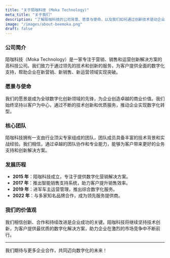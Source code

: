 ```yaml
---
title: "关于陌咖科技 (Moka Technology)"
meta_title: "关于我们"
description: "了解陌咖科技的公司背景、愿景与使命，以及我们如何通过创新技术驱动企业数字化转型。"
image: "/images/about-beemoka.png"
draft: false
---
```


### 公司简介

陌咖科技（Moka Technology）是一家专注于营销、销售和运营创新解决方案的高科技公司。我们致力于通过领先的技术和创新的服务，为客户提供全面的数字化支持，帮助企业在新营销、新销售、新运营领域实现突破。

### 愿景与使命

我们的愿景是成为全球数字化创新领域的先锋，为企业创造卓越的商业价值。我们始终坚持以客户为中心，通过不断的技术创新和优质服务，推动企业实现数字化转型。

### 核心团队

陌咖科技拥有一支由行业顶尖专家组成的团队，团队成员具备丰富的技术背景和实战经验。我们相信，通过卓越的团队协作和专业能力，能够为客户带来更好的业务支持和创新解决方案。

### 发展历程

- **2015 年**：陌咖科技成立，专注于提供数字化营销解决方案。
- **2017 年**：推出智能销售支持系统，助力客户提升销售效率。
- **2019 年**：进军车主运营管理，推出综合数字化服务。
- **2022 年**：与多家知名品牌合作，成为领先服务提供商。

### 我们的价值观

我们相信创新、合作和持续改进是企业成功的关键。陌咖科技将继续坚持技术创新，为客户提供最优质的数字化解决方案，助力企业在激烈的市场竞争中不断前行。

---

我们期待与更多企业合作，共同迈向数字化的未来！